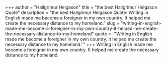 +++
author = "Hallgrimur Helgason"
title = "the best Hallgrimur Helgason Quote"
description = "the best Hallgrimur Helgason Quote: Writing in English made me become a foreigner in my own country. It helped me create the necessary distance to my homeland."
slug = "writing-in-english-made-me-become-a-foreigner-in-my-own-country-it-helped-me-create-the-necessary-distance-to-my-homeland"
quote = '''Writing in English made me become a foreigner in my own country. It helped me create the necessary distance to my homeland.'''
+++
Writing in English made me become a foreigner in my own country. It helped me create the necessary distance to my homeland.
